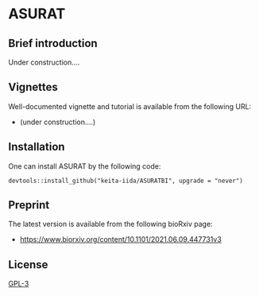 # ASURAT
## Brief introduction
Under construction....

## Vignettes
Well-documented vignette and tutorial is available from the following URL:

* (under construction....)

## Installation
One can install ASURAT by the following code:

```{r}
devtools::install_github("keita-iida/ASURATBI", upgrade = "never")
```

## Preprint
The latest version is available from the following bioRxiv page:

* https://www.biorxiv.org/content/10.1101/2021.06.09.447731v3

## License
[GPL-3](https://github.com/keita-iida/ASURATBI/blob/main/LICENSE)

